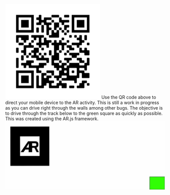 <img src="/images/QRCode.png">
Use the QR code above to direct your mobile device to the AR activity. This is still a work in progress as you can drive right through the walls among other bugs. The objective is to drive through the track below to the green square as quickly as possible. This was created using the AR.js framework.

<img src="/images/track.webp">

